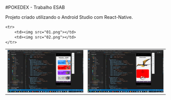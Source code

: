 #POKEDEX - Trabalho ESAB 
<p>Projeto criado utilizando o Android Studio com React-Native.</p>


<table>
    <tr>
        <td><img src="001.png"></td>
        <td><img src="002.png"></td>
    </tr>


    <tr>
        <td><img src="01.png"></td>
        <td><img src="02.png"></td>
    </tr>
   
</table>



<p>&nbsp;</p>



